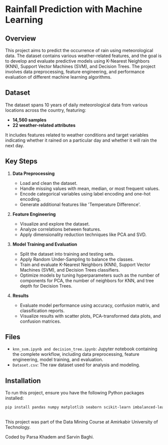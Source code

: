 # Rainfall Prediction with Machine Learning

## Overview

This project aims to predict the occurrence of rain using meteorological data. The dataset contains various weather-related features, and the goal is to develop and evaluate predictive models using K-Nearest Neighbors (KNN), Support Vector Machines (SVM), and Decision Trees. The project involves data preprocessing, feature engineering, and performance evaluation of different machine learning algorithms.

## Dataset

The dataset spans 10 years of daily meteorological data from various locations across the country, featuring:
- **14,560 samples**
- **22 weather-related attributes**

It includes features related to weather conditions and target variables indicating whether it rained on a particular day and whether it will rain the next day.

## Key Steps

1. **Data Preprocessing** 
   - Load and clean the dataset.
   - Handle missing values with mean, median, or most frequent values.
   - Encode categorical variables using label encoding and one-hot encoding.
   - Generate additional features like 'Temperature Difference'.

2. **Feature Engineering** 
   - Visualize and explore the dataset.
   - Analyze correlations between features.
   - Apply dimensionality reduction techniques like PCA and SVD.

3. **Model Training and Evaluation** 
   - Split the dataset into training and testing sets.
   - Apply Random Under-Sampling to balance the classes.
   - Train and evaluate K-Nearest Neighbors (KNN), Support Vector Machines (SVM), and Decision Trees classifiers.
   - Optimize models by tuning hyperparameters such as the number of components for PCA, the number of neighbors for KNN, and tree depth for Decision Trees.

4. **Results** 
   - Evaluate model performance using accuracy, confusion matrix, and classification reports.
   - Visualize results with scatter plots, PCA-transformed data plots, and confusion matrices.

## Files

- `knn_svm.ipynb and decision_tree.ipynb`: Jupyter notebook containing the complete workflow, including data preprocessing, feature engineering, model training, and evaluation.
- `Dataset.csv`: The raw dataset used for analysis and modeling.
## Installation

To run this project, ensure you have the following Python packages installed:

```bash
pip install pandas numpy matplotlib seaborn scikit-learn imbalanced-learn
```

##

This project was part of the Data Mining Course at Amirkabir University of Technology.

Coded by Parsa Khadem and Sarvin Baghi.
